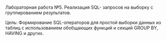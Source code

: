 Лабораторная работа №5. Реализация SQL- запросов на выборку с группированием результатов.

Цель: Формирование SQL-операторов для простой выборки данных из таблиц с использованием обобщающих функций и секций GROUP BY, HAVING и других.
